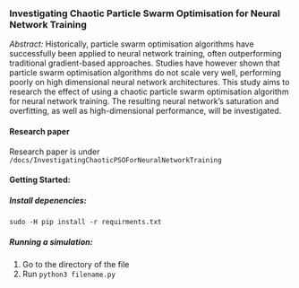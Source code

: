 ### Investigating Chaotic Particle Swarm Optimisation for Neural Network Training

*Abstract:* Historically, particle swarm optimisation algorithms have successfully been applied to neural network training, often outperforming traditional gradient-based approaches. Studies have however shown that particle swarm optimisation algorithms do not scale very well, performing poorly on high dimensional neural network architectures. This study aims to research the effect of using a chaotic particle swarm optimisation algorithm for neural network training. The resulting neural network’s saturation and overfitting, as well as high-dimensional performance, will be investigated. 

#### Research paper

Research paper is under `/docs/InvestigatingChaoticPSOForNeuralNetworkTraining`

#### Getting Started:

##### Install depenencies:
`sudo -H pip install -r requirments.txt`

##### Running a simulation:

1. Go to the directory of the file
2. Run `python3 filename.py`

